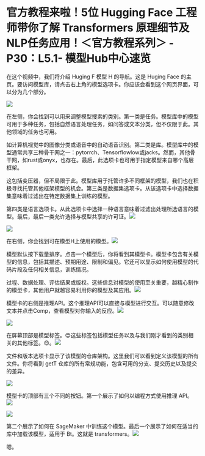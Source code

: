 # 官方教程来啦！5位 Hugging Face 工程师带你了解 Transformers 原理细节及NLP任务应用！＜官方教程系列＞ - P30：L5.1- 模型Hub中心速览 

在这个视频中，我们将介绍 Huging F 模型 H 的导航。这是 Huging Face 的主页。要访问模型库，请点击右上角的模型选项卡。你应该会看到这个网页界面，可以分为几个部分。

![](img/bdba16451070db4a97f5f64c01c66332_1.png)

在左侧，你会找到可以用来调整模型搜索的类别。第一类是任务。模型库中的模型可用于多种任务，包括自然语言处理任务，如问答或文本分类，但不仅限于此。其他领域的任务也可用。

如计算机视觉中的图像分类或语音中的自动语音识别。第二类是库。模型库中的模型通常共享三种骨干网之一：pytorrch、Tensorflowlow或jacks。然而，其他骨干网，如rust或onyx，也存在。最后，此选项卡也可用于指定模型来自哪个高层框架。

这包括变压器，但不局限于此。模型库用于托管许多不同框架的模型，我们也在积极寻找托管其他框架模型的机会。第三类是数据集选项卡。从该选项卡中选择数据集意味着过滤出在特定数据集上训练的模型。

第四类是语言选项卡。从此选项卡中选择一种语言意味着过滤出处理所选语言的模型。最后，最后一类允许选择与模型共享的许可证。![](img/bdba16451070db4a97f5f64c01c66332_3.png)

![](img/bdba16451070db4a97f5f64c01c66332_4.png)

在右侧，你会找到可在模型H上使用的模型。![](img/bdba16451070db4a97f5f64c01c66332_6.png)

模型默认按下载量排序。点击一个模型后，你将看到其模型卡。模型卡包含有关模型的信息，包括其描述、预期用途、限制和偏见。它还可以显示如何使用模型的代码片段及任何相关信息，训练情况。

过程、数据处理、评估结果或版权。这些信息对模型的使用至关重要，越精心制作的模型卡，其他用户就越容易利用你的模型及其应用。![](img/bdba16451070db4a97f5f64c01c66332_8.png)

模型卡的右侧是推理API。这个推理API可以直接与模型进行交互。可以随意修改文本并点击Comp，查看模型对你输入的反应。![](img/bdba16451070db4a97f5f64c01c66332_10.png)

![](img/bdba16451070db4a97f5f64c01c66332_11.png)

在屏幕顶部是模型标签。😊这些标签包括模型任务以及与我们刚才看到的类别相关的其他标签。😊。![](img/bdba16451070db4a97f5f64c01c66332_13.png)

文件和版本选项卡显示了该模型的仓库架构。这里我们可以看到定义该模型的所有文件。你将看到 getT 仓库的所有常规功能，包含可用的分支、提交历史以及提交的差异。

![](img/bdba16451070db4a97f5f64c01c66332_15.png)

模型卡的顶部有三个不同的按钮。第一个展示了如何以编程方式使用推理 API。![](img/bdba16451070db4a97f5f64c01c66332_17.png)

![](img/bdba16451070db4a97f5f64c01c66332_18.png)

第二个展示了如何在 SageMaker 中训练这个模型。最后一个展示了如何在适当的库中加载该模型，适用于 Bt。这就是 transformers。![](img/bdba16451070db4a97f5f64c01c66332_20.png)

嗯。
